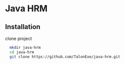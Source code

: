 
# Java HRM





## Installation

clone project

```bash
  mkdir java-hrm
  cd java-hrm
  git clone https://github.com/TalonExe/java-hrm.git
```
    